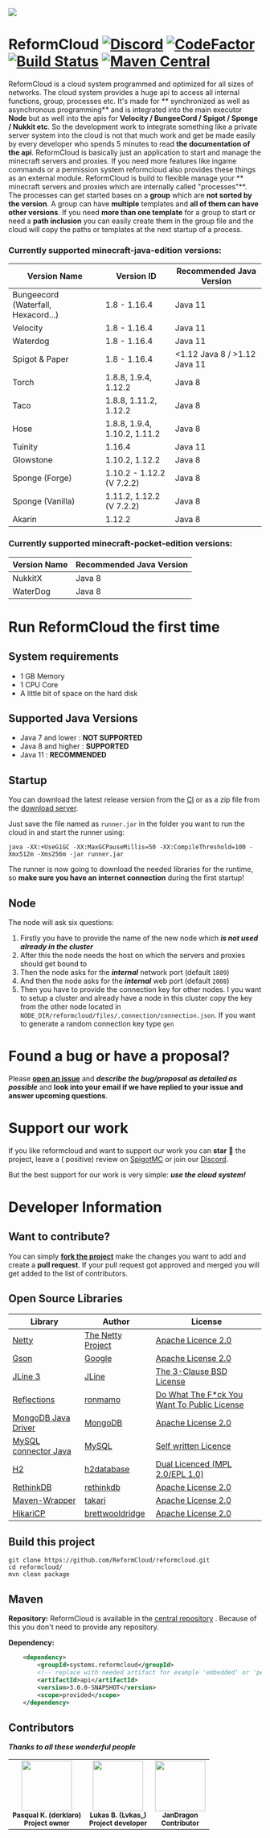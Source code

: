 ![](https://s17.directupload.net/images/190317/g4777bij.png)

# ReformCloud [![Discord](https://img.shields.io/discord/499666347337449472.svg?color=7289DA&label=discord)](https://discord.gg/uskXdVZ) [![CodeFactor](https://www.codefactor.io/repository/github/reformcloud/reformcloud/badge)](https://www.codefactor.io/repository/github/reformcloud/reformcloud) [![Build Status](https://travis-ci.com/ReformCloud/reformcloud.svg?branch=stable)](https://travis-ci.com/ReformCloud/reformcloud) [![Maven Central](https://maven-badges.herokuapp.com/maven-central/systems.reformcloud/api/badge.svg)](https://mvnrepository.com/artifact/systems.reformcloud/api)

ReformCloud is a cloud system programmed and optimized for all sizes of networks. The cloud system
provides a huge api to access all internal functions, group, processes etc. It's made for **
synchronized as well as asynchronous programming** and is integrated into the main executor **Node**
but as well into the apis for **Velocity / BungeeCord / Spigot / Sponge / Nukkit etc**. So the
development work to integrate something like a private server system into the cloud is not that much
work and get be made easily by every developer who spends 5 minutes to read **the documentation of
the api**. ReformCloud is basically just an application to start and manage the minecraft servers
and proxies. If you need more features like ingame commands or a permission system reformcloud also
provides these things as an external module. ReformCloud is build to flexible manage your **
minecraft servers and proxies which are internally called "processes"**. The processes can get
started bases on a **group** which are
**not sorted by the version**. A group can have **multiple** templates and **all of them can have
other versions**. If you need **more than one template** for a group to start or need a **path
inclusion** you can easily create them in the group file and the cloud will copy the paths or
templates at the next startup of a process.

### Currently supported minecraft-java-edition versions:

| Version Name                        | Version ID                   | Recommended Java Version     |
|-------------------------------------|------------------------------|------------------------------|
| Bungeecord (Waterfall, Hexacord...) | 1.8 - 1.16.4                 | Java 11                      |
| Velocity                            | 1.8 - 1.16.4                 | Java 11                      |
| Waterdog                            | 1.8 - 1.16.4                 | Java 11                      | 
| Spigot & Paper                      | 1.8 - 1.16.4                 | <1.12 Java 8 / >1.12 Java 11 |
| Torch                               | 1.8.8, 1.9.4, 1.12.2         | Java 8                       |
| Taco                                | 1.8.8, 1.11.2, 1.12.2        | Java 8                       |
| Hose                                | 1.8.8, 1.9.4, 1.10.2, 1.11.2 | Java 8                       |
| Tuinity                             | 1.16.4                       | Java 11                      |
| Glowstone                           | 1.10.2, 1.12.2               | Java 8                       |
| Sponge (Forge)                      | 1.10.2 - 1.12.2 (V 7.2.2)    | Java 8                       |
| Sponge (Vanilla)                    | 1.11.2, 1.12.2 (V 7.2.2)     | Java 8                       |
| Akarin                              | 1.12.2                       | Java 8                       |

### Currently supported minecraft-pocket-edition versions:

| Version Name  | Recommended Java Version |                
|---------------|--------------------------|
| NukkitX       | Java 8                   |
| WaterDog      | Java 8                   |

# Run ReformCloud the first time

## System requirements

- 1 GB Memory
- 1 CPU Core
- A little bit of space on the hard disk

## Supported Java Versions

- Java 7 and lower  : **NOT SUPPORTED**
- Java 8 and higher : **SUPPORTED**
- Java 11           : **RECOMMENDED**

## Startup

You can download the latest release version from
the [CI](https://ci.reformcloud.systems/job/reformcloud/job/reformcloud/job/stable/lastStableBuild/artifact/runner/target/runner.jar)
or as a zip file from
the [download server](https://dl.reformcloud.systems/latest/ReformCloud-latest.zip).

Just save the file named as `runner.jar` in the folder you want to run the cloud in and start the
runner using:

```
java -XX:+UseG1GC -XX:MaxGCPauseMillis=50 -XX:CompileThreshold=100 -Xmx512m -Xms256m -jar runner.jar
```

The runner is now going to download the needed libraries for the runtime, so **make sure you have an
internet connection**
during the first startup!

## Node

The node will ask six questions:

1) Firstly you have to provide the name of the new node which ***is not used already in the
   cluster***
2) After this the node needs the host on which the servers and proxies should get bound to
3) Then the node asks for the ***internal*** network port (default `1809`)
4) And then the node asks for the ***internal*** web port (default `2008`)
5) Then you have to provide the connection key for other nodes. I you want to setup a cluster and
   already have a node in this cluster copy the key from the other node located
   in `NODE_DIR/reformcloud/files/.connection/connection.json`. If you want to generate a random
   connection key type `gen`

# Found a bug or have a proposal?

Please
[**open an issue**](https://github.com/ReformCloud/reformcloud/issues/new)
and ***describe the bug/proposal as detailed as possible*** and **look into your email if we have
replied to your issue and answer upcoming questions**.

# Support our work

If you like reformcloud and want to support our work you can **star** :star2: the project, leave a (
positive)
review on [SpigotMC](https://www.spigotmc.org/resources/reformcloud-v2.63950/) or join our
[Discord](https://discord.gg/uskXdVZ).

But the best support for our work is very simple: ***use the cloud system!***

# Developer Information

## Want to contribute?

You can simply
[**fork the project**](https://github.com/ReformCloud/reformcloud/fork)
make the changes you want to add and create a **pull request**. If your pull request got approved
and merged you will get added to the list of contributors.

## Open Source Libraries

| Library                                                             | Author                                                 | License                                                                                                       |
|---------------------------------------------------------------------|--------------------------------------------------------|---------------------------------------------------------------------------------------------------------------|
| [Netty](https://github.com/netty/netty/)                            | [The Netty Project](https://github.com/netty)          | [Apache Licence 2.0](https://github.com/netty/netty/blob/4.1/LICENSE.txt)                                     |
| [Gson](https://github.com/google/gson/)                             | [Google](https://github.com/google/)                   | [Apache License 2.0](https://github.com/google/gson/blob/master/LICENSE)                                      |
| [JLine 3](https://github.com/jline/jline3/)                         | [JLine](https://github.com/jline/)                     | [The 3-Clause BSD License](https://github.com/jline/jline3/blob/master/LICENSE.txt)                           |
| [Reflections](https://github.com/ronmamo/reflections/)              | [ronmamo](https://github.com/ronmamo/)                 | [Do What The F*ck You Want To Public License](https://github.com/ronmamo/reflections/blob/master/COPYING.txt) |
| [MongoDB Java Driver](https://github.com/mongodb/mongo-java-driver) | [MongoDB](https://github.com/mongodb/)                 | [Apache License 2.0](https://github.com/mongodb/mongo-java-driver/blob/master/LICENSE.txt)                    |
| [MySQL connector Java](https://github.com/mysql/mysql-connector-j)  | [MySQL](https://github.com/mysql/)                     | [Self written Licence](https://github.com/mysql/mysql-connector-j/blob/release/8.0/LICENSE)                   |
| [H2](https://github.com/h2database/h2database/)                     | [h2database](https://github.com/h2database/)           | [Dual Licenced (MPL 2.0/EPL 1.0)](https://github.com/h2database/h2database/blob/master/LICENSE.txt)           |
| [RethinkDB](https://github.com/rethinkdb/rethinkdb)                 | [rethinkdb](https://github.com/rethinkdb)              | [Apache License 2.0](https://github.com/rethinkdb/rethinkdb/blob/next/LICENSE)                                |
| [Maven-Wrapper](https://github.com/takari/maven-wrapper)            | [takari](https://github.com/takari/)                   | [Apache License 2.0](https://github.com/takari/maven-wrapper/blob/master/LICENSE.txt)                         |
| [HikariCP](https://github.com/brettwooldridge/HikariCP)             | [brettwooldridge](https://github.com/brettwooldridge/) | [Apache License 2.0](https://github.com/brettwooldridge/HikariCP/blob/dev/LICENSE)                            |

## Build this project

```
git clone https://github.com/ReformCloud/reformcloud.git
cd reformcloud/
mvn clean package
```

## Maven

**Repository:**
ReformCloud is available in the [central repository](https://search.maven.org/search?q=reformcloud)
. Because of this you don't need to provide any repository.

**Dependency:**

```xml
    <dependency>
        <groupId>systems.reformcloud</groupId>
        <!-- replace with needed artifact for example 'embedded' or 'permissions' -->
        <artifactId>api</artifactId>
        <version>3.0.0-SNAPSHOT</version>
        <scope>provided</scope>
    </dependency>
```

## Contributors

***Thanks to all these wonderful people***

<table>
    <tr>
        <td align="center">
            <img src="https://avatars3.githubusercontent.com/u/40468651?s=460&v=4" width="100px;" alt=""/>
            <br />
                <sub><b>Pasqual K. (derklaro)</b></sub>
                <br />
                <sub><b>Project owner</b></sub>
            <br/>
        </td>
        <td align="center">
        <img src="https://avatars0.githubusercontent.com/u/51173477?s=400&v=4" width="100px;" alt=""/>
            <br />
                <sub><b>Lukas B. (Lvkas_)</b></sub>
                <br />
                <sub><b>Project developer</b></sub>
            <br/>
        </td>
        <td align="center">
        <img src="https://avatars0.githubusercontent.com/u/40271530?s=400&v=4" width="100px;" alt=""/>
            <br />
                <sub><b>JanDragon</b></sub>
                <br />
                <sub><b>Contributor</b></sub>
            <br/>
        </td>
    </tr>
</table>
